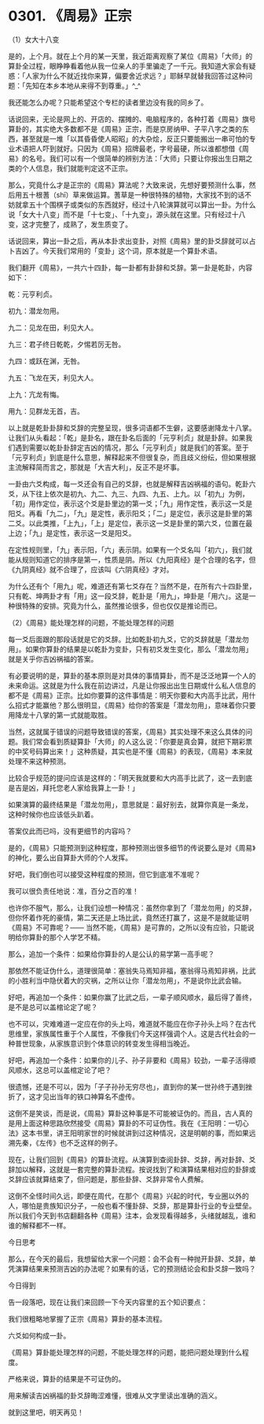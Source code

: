 # 0301. 《周易》正宗

（1）女大十八变

是的，上个月。就在上个月的某一天里，我近距离观察了某位《周易》「大师」的算卦全过程，眼睁睁看着他从我一位亲人的手里骗走了一千元。我知道大家会有疑惑：「人家为什么不就近找你来算，偏要舍近求远？」耶稣早就替我回答过这种问题：「先知在本乡本地从来得不到尊重。」^_^

我还能怎么办呢？只能希望这个专栏的读者里边没有我的同乡了。

话说回来，无论是网上的、开店的、摆摊的、电脑程序的，各种打着《周易》旗号算卦的，其实绝大多数都不是《周易》正宗，而是京房纳甲、子平八字之类的东西，甚至就是一堆「以其昏昏使人昭昭」的大杂烩，反正只要能搬出一串可怕的专业术语把人吓到就好。只因为《周易》招牌最老，字号最硬，所以谁都想借《周易》的名号。我们可以有一个很简单的辨别方法：「大师」只要让你报出生日期之类的个人信息，我们就能判定这不正宗。

那么，究竟什么才是正宗的《周易》算法呢？大致来说，先想好要预测什么事，然后用五十根蓍（shī）草来做运算。蓍草是一种很特殊的植物，大家找不到的话不妨就拿五十个围棋子或类似的东西就好，经过十八轮演算就可以算出一卦。为什么说「女大十八变」而不是「十七变」、「十九变」，源头就在这里。只有经过十八变，这才完整了，成熟了，发生质变了。

话说回来，算出一卦之后，再从本卦求出变卦，对照《周易》里的卦爻辞就可以占卜吉凶了。今天我们常用的「变卦」这个词，原本就是一个算卦术语。

我们翻开《周易》，一共六十四卦，每一卦都有卦辞和爻辞。第一卦是乾卦，内容如下：

乾：元亨利贞。

初九：潜龙勿用。

九二：见龙在田，利见大人。

九三：君子终日乾乾，夕惕若厉无咎。

九四：或跃在渊，无咎。

九五：飞龙在天，利见大人。

上九：亢龙有悔。

用九：见群龙无首，吉。

以上就是乾卦卦辞和爻辞的完整呈现，很多词语都不生僻，这要感谢降龙十八掌。让我们从头看起：「乾」是卦名，跟在卦名后面的「元亨利贞」就是卦辞。如果我们遇到需要以乾卦卦辞定吉凶的情况，那么「元亨利贞」就是我们的答案。至于「元亨利贞」到底是什么意思，解释起来不但很复杂，而且歧义纷纭，但如果根据主流解释简而言之，那就是「大吉大利」，反正不是坏事。

一卦由六爻构成，每一爻还会有自己的爻辞，也就是解释吉凶祸福的语句。乾卦六爻，从下往上依次是初九、九二、九三、九四、九五、上九。以「初九」为例，「初」用作定位，表示这个爻是卦里边的第一爻；「九」用作定性，表示这一爻是阳爻。再看「九二」，「九」是定性，表示阳爻；「二」是定位，表示这是卦里的第二爻。以此类推，「上九」，「上」是定位，表示这一爻是卦里的第六爻，位置在最上边；「九」是定性，表示这一爻是阳爻。

在定性规则里，「九」表示阳，「六」表示阴。如果有一个爻名叫「初六」，我们就能从规则知道它的排序是第一，性质是阴。所以《九阳真经》是个合理的名字，但《九阴真经》就不合理了，应该叫《六阴真经》才对。

为什么还有个「用九」呢，难道还有第七爻存在？当然不是，在所有六十四卦里，只有乾、坤两卦才有「用」这一段爻辞，乾卦是「用九」，坤卦是「用六」。这是一种很特殊的安排。究竟为什么，虽然推论很多，但也仅仅是推论而已。

（2）《周易》能处理怎样的问题，不能处理怎样的问题

每一爻后面跟的那段话就是它的爻辞。比如乾卦初九爻，它的爻辞就是「潜龙勿用」。如果你算卦的结果是以乾卦为变卦，只有初爻发生变化，那么「潜龙勿用」就是关乎你吉凶祸福的答案。

有必要说明的是，算卦的基本原则是对具体的事情算卦，而不是泛泛地算一个人的未来命运。这就是为什么我在前边讲过，凡是让你报出出生日期或什么私人信息的都不是《周易》正宗。比如你要算的这件事情是：明天你要和大内高手比武，用什么招式才能赢他？那么很明显，《周易》给你的答案是「潜龙勿用」，意味着你只要用降龙十八掌的第一式就能取胜。

当然，这就属于错误的问题导致错误的答案，《周易》其实处理不来这么具体的问题。我们常会看到质疑算卦「大师」的人这么说：「你要是真会算，就把下期彩票的中奖号码算出来！」这种质疑，其实也是不懂《周易》的表现，《周易》本来就处理不来这种预测。

比较合乎规范的提问应该是这样的：「明天我就要和大内高手比武了，这一去到底是吉是凶，拜托您老人家给我算上一卦！」

如果演算的最终结果是「潜龙勿用」，意思就是：最好别去，就算你真是一条龙，这种时候你也应该低头趴着。

答案仅此而已吗，没有更细节的内容吗？

是的，《周易》只能预测到这种程度，那种预测出很多细节的传说要么是对《周易》的神化，要么出自算卦大师的个人发挥。

好吧，我们倒也可以接受这种程度的预测，但它到底准不准呢？

我可以很负责任地说：准，百分之百的准！

也许你不服气，那么，让我们设想一种情况：虽然你拿到了「潜龙勿用」的爻辞，但你怀着作死的豪情，第二天还是上场比武，竟然还打赢了，这是不是就能证明《周易》不可靠呢？—— 当然不能，《周易》是可靠的，之所以没有应验，只能说明给你算卦的那个人学艺不精。

那么，追加一个条件：如果给你算卦的人是公认的易学第一高手呢？

那依然不能证伪什么，道理很简单：塞翁失马焉知非福，塞翁得马焉知非祸，比武的小胜利当中隐伏着大的灾祸，之所以让你「潜龙勿用」，不是说你比武会输。

好吧，再追加一个条件：如果你赢了比武之后，一辈子顺风顺水，最后得了善终，是不是总可以盖棺论定了呢？

也不可以，灾难难道一定应在你的头上吗，难道就不能应在你子孙头上吗？在古代思维里，家族属性重于个人属性，不像我们今天这样强调个人。这是古代社会的一种普世现象，从家族意识到个体意识的转变发生得相当晚近。

好吧，再追加一个条件：如果你的儿子、孙子非要和《周易》较劲，一辈子活得顺风顺水，这总可以盖棺定论了吧？

很遗憾，还是不可以，因为「子子孙孙无穷尽也」，直到你的某一世孙终于遇到挫折了，这才见出当年的铁口神算名不虚传。

这倒不是笑谈，而是说，《周易》算卦这种事是不可能被证伪的。而且，古人真的是用上面这种思路欣然接受《周易》算卦的不可证伪性。我在《王阳明：一切心法》这本书里，讲王阳明家世的时候就讲到过这种情况，这是明朝的事，而如果远溯先秦，《左传》也不乏这样的例子。

现在，让我们回到《周易》的算卦流程。从演算到查阅卦辞、爻辞，再对卦辞、爻辞加以解释，这就是一套完整的算卦流程。按说找到了和演算结果相对应的卦辞或爻辞应该就算结束了，但问题是，那些卦辞、爻辞非常令人费解。

这倒不全怪时间久远，即便在周代，在那个《周易》兴起的时代，专业圈以外的人，哪怕是贵族知识分子，一般也看不懂卦辞、爻辞，那是算卦行业的专业壁垒。所以我们今天到书店翻翻各种《周易》注本，会发现看得越多，头绪就越乱，谁和谁的解释都不一样。

今日思考

那么，在今天的最后，我想留给大家一个问题：会不会有一种抛开卦辞、爻辞，单凭演算结果来预测吉凶的办法呢？如果有的话，它的预测结论会和卦爻辞一致吗？

今日得到

告一段落吧，现在让我们来回顾一下今天内容里的五个知识要点：

我们很粗略地掌握了正宗《周易》算卦的基本流程。

六爻如何构成一卦。

《周易》算卦能处理怎样的问题，不能处理怎样的问题，能把问题处理到什么程度。

严格来说，算卦的结果是不可证伪的。

用来解读吉凶祸福的卦爻辞晦涩难懂，很难从文字里读出准确的涵义。

就到这里吧，明天再见！

